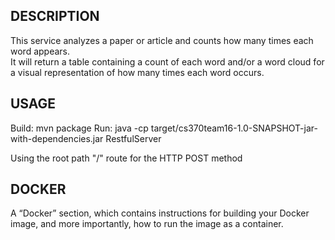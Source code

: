 DESCRIPTION
---------------
This service analyzes a paper or article and counts how many times each word appears.  
It will return a table containing a count of each word and/or a word cloud for a visual representation of 
how many times each word occurs.

USAGE
---------------
Build:
mvn package
Run:
java -cp target/cs370team16-1.0-SNAPSHOT-jar-with-dependencies.jar RestfulServer

Using the root path "/" route for the HTTP POST method

DOCKER
---------------
A “Docker” section, which contains instructions for building your Docker image,
and more importantly, how to run the image as a container. 
